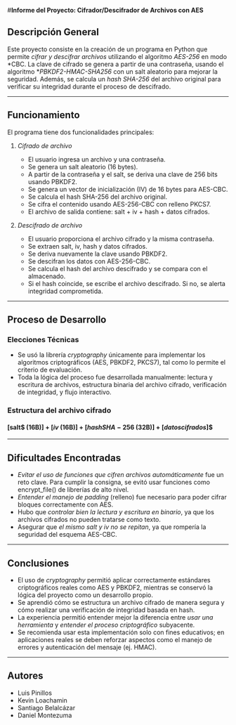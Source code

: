 #**Informe del Proyecto: Cifrador/Descifrador de Archivos con AES**

## **Descripción General**

Este proyecto consiste en la creación de un programa en Python que permite *cifrar y descifrar archivos* utilizando el algoritmo *AES-256* en modo *CBC. La clave de cifrado se genera a partir de una contraseña, usando el algoritmo **PBKDF2-HMAC-SHA256* con un salt aleatorio para mejorar la seguridad. Además, se calcula un *hash SHA-256* del archivo original para verificar su integridad durante el proceso de descifrado.

---

## **Funcionamiento**

El programa tiene dos funcionalidades principales:

1. *Cifrado de archivo*
   - El usuario ingresa un archivo y una contraseña.
   - Se genera un salt aleatorio (16 bytes).
   - A partir de la contraseña y el salt, se deriva una clave de 256 bits usando PBKDF2.
   - Se genera un vector de inicialización (IV) de 16 bytes para AES-CBC.
   - Se calcula el hash SHA-256 del archivo original.
   - Se cifra el contenido usando AES-256-CBC con relleno PKCS7.
   - El archivo de salida contiene: salt + iv + hash + datos cifrados.

2. *Descifrado de archivo*
   - El usuario proporciona el archivo cifrado y la misma contraseña.
   - Se extraen salt, iv, hash y datos cifrados.
   - Se deriva nuevamente la clave usando PBKDF2.
   - Se descifran los datos con AES-256-CBC.
   - Se calcula el hash del archivo descifrado y se compara con el almacenado.
   - Si el hash coincide, se escribe el archivo descifrado. Si no, se alerta integridad comprometida.

---

## **Proceso de Desarrollo**

### **Elecciones Técnicas**

- Se usó la librería *cryptography* únicamente para implementar los algoritmos criptográficos (AES, PBKDF2, PKCS7), tal como lo permite el criterio de evaluación.
- Toda la lógica del proceso fue desarrollada manualmente: lectura y escritura de archivos, estructura binaria del archivo cifrado, verificación de integridad, y flujo interactivo.

### **Estructura del archivo cifrado**
#### $[$salt$ (16B)] + [$iv$ (16B)] + [$hash SHA-256$ (32B)] + [$datos cifrados$]$
---

## **Dificultades Encontradas**

- *Evitar el uso de funciones que cifren archivos automáticamente* fue un reto clave. Para cumplir la consigna, se evitó usar funciones como encrypt_file() de librerías de alto nivel.
- *Entender el manejo de padding* (relleno) fue necesario para poder cifrar bloques correctamente con AES.
- Hubo que *controlar bien la lectura y escritura en binario*, ya que los archivos cifrados no pueden tratarse como texto.
- Asegurar que *el mismo salt y iv no se repitan*, ya que rompería la seguridad del esquema AES-CBC.

---

## **Conclusiones**

- El uso de *cryptography* permitió aplicar correctamente estándares criptográficos reales como AES y PBKDF2, mientras se conservó la lógica del proyecto como un desarrollo propio.
- Se aprendió cómo se estructura un archivo cifrado de manera segura y cómo realizar una verificación de integridad basada en hash.
- La experiencia permitió entender mejor la diferencia entre *usar una herramienta* y *entender el proceso criptográfico* subyacente.
- Se recomienda usar esta implementación solo con fines educativos; en aplicaciones reales se deben reforzar aspectos como el manejo de errores y autenticación del mensaje (ej. HMAC).

---
## **Autores**

- Luis Pinillos
- Kevin Loachamin
- Santiago Belalcázar
- Daniel Montezuma
